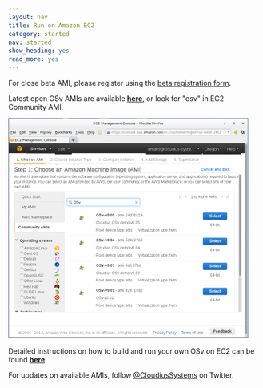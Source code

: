 ```yaml
---
layout: nav
title: Run on Amazon EC2
category: started
nav: started
show_heading: yes
read_more: yes
---
```


For close beta AMI, please register using the [beta registration form](beta-registration).


Latest open OSv AMIs are available
**[here](https://github.com/cloudius-systems/osv/wiki/Latest-EC2-AMI-list)**,
or look for "osv" in EC2 Community AMI.

<!--more-->

<img src="/images/ec2.png">

Detailed instructions on how to build and run your own OSv on EC2 can be found **[here](https://github.com/cloudius-systems/osv/wiki/Running-OSv-on-EC2)**.

For updates on available AMIs, follow [@CloudiusSystems](https://twitter.com/CloudiusSystems) on Twitter.


